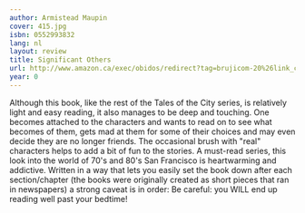 ```yaml
---
author: Armistead Maupin
cover: 415.jpg
isbn: 0552993832
lang: nl
layout: review
title: Significant Others
url: http://www.amazon.ca/exec/obidos/redirect?tag=brujicom-20%26link_code=xm2%26camp=2025%26creative=165953%26path=http://www.amazon.ca/gp/redirect.html%253fASIN=0552993832%2526tag=brujicom-20%2526lcode=xm2%2526cID=2025%2526ccmID=165953%2526location=/o/ASIN/0552993832%25253FSubscriptionId=0VJDVJ14KM0P0VXDCQ82
year: 0
---
```

Although this book, like the rest of the Tales of the City series, is relatively light and easy reading, it also manages to be deep and touching.
One becomes attached to the characters and wants to read on to see what becomes of them, gets mad at them for some of their choices and may even decide they are no longer friends. The occasional brush with "real" characters helps to add a bit of fun to the stories.
A must-read series, this look into the world of 70's and 80's San Francisco is heartwarming and addictive. Written in a way that lets you easily set the book down after each section/chapter (the books were originally created as short pieces that ran in newspapers) a strong caveat is in order: Be careful: you WILL end up reading well past your bedtime!
